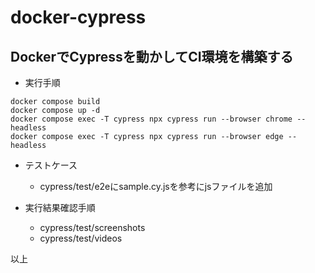 # docker-cypress
## DockerでCypressを動かしてCI環境を構築する

* 実行手順
```
docker compose build 
docker compose up -d
docker compose exec -T cypress npx cypress run --browser chrome --headless
docker compose exec -T cypress npx cypress run --browser edge --headless
```
* テストケース
  * cypress/test/e2eにsample.cy.jsを参考にjsファイルを追加

* 実行結果確認手順
  * cypress/test/screenshots
  * cypress/test/videos

以上